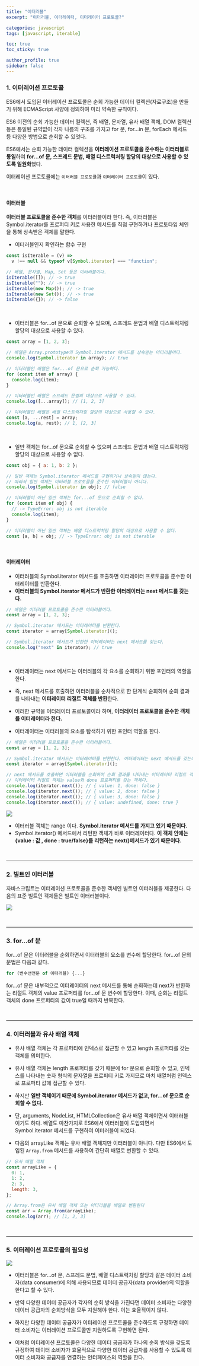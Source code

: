 ```yaml
---
title: "이터러블"
excerpt: "이터러블, 이터레이터, 이터레이터 프로토콜?"

categories: javascript
tags: [javascript, iterable]

toc: true
toc_sticky: true

author_profile: true
sidebar: false
---
```


### 1. 이터레이션 프로토콜

ES6에서 도입된 이터레이션 프로토콜은 순회 가능한 데이터 컬렉션(자료구조)을 만들기 위해 ECMAScript 사양에 정의하여 미리 약속한 규칙이다.

ES6 이전의 순회 가능한 데이터 컬렉션, 즉 배열, 문자열, 유사 배열 객체, DOM 컬렉션 등은 통일된 규약없이 각자 나름의 구조를 가지고 for 문, for...in 문, forEach 메서드 등 다양한 방법으로 순회할 수 있엇다.

ES6에서는 순회 가능한 데이터 컬렉션을 **이터레이션 프로토콜을 준수하는 이터러블로 통일**하여 **for...of 문, 스프레드 문법, 배열 디스트럭처링 할당의 대상으로 사용할 수 있도록 일원화**했다.

이터레이션 프로토콜에는 `이터러블 프로토콜`과 `이터레이터 프로토콜`이 있다.

<br>

#### 이터러블

**이터러블 프로토콜을 준수한 객체**를 이터러블이라 한다. 즉, 이터러블은 Symbol.iterator를 프로퍼티 키로 사용한 메서드를 직접 구현하거나 프로토타입 체인을 통해 상속받은 객체를 말한다.

- 이터러블인지 확인하는 함수 구현

```js
const isIterable = (v) =>
  v !== null && typeof v[Symbol.iterator] === "function";

// 배열, 문자열, Map, Set 등은 이터러블이다.
isIterable([]); // -> true
isIterable(""); // -> true
isIterable(new Map()); // -> true
isIterable(new Set()); // -> true
isIterable({}); // -> false
```

<br>

- 이터러블은 for...of 문으로 순회할 수 있으며, 스프레드 문법과 배열 디스트럭처링 할당의 대상으로 사용할 수 있다.

```js
const array = [1, 2, 3];

// 배열은 Array.prototype의 Symbol.iterator 메서드를 상속받는 이터러블이다.
console.log(Symbol.iterator in array); // true

// 이터러블인 배열은 for...of 문으로 순회 가능하다.
for (const item of array) {
  console.log(item);
}

// 이터러블인 배열은 스프레드 문법의 대상으로 사용할 수 있다.
console.log([...array]); // [1, 2, 3]

// 이터러블인 배열은 배열 디스트럭처링 할당의 대상으로 사용할 수 있다.
const [a, ...rest] = array;
console.log(a, rest); // 1, [2, 3]
```

<br>

- 일반 객체는 for...of 문으로 순회할 수 없으며 스프레드 문법과 배열 디스트럭처링 할당의 대상으로 사용할 수 없다.

```js
const obj = { a: 1, b: 2 };

// 일반 객체는 Symbol.iterator 메서드를 구현하거나 상속받지 않는다.
// 따라서 일반 객체는 이터러블 프로토콜을 준수한 이터러블이 아니다.
console.log(Symbol.iterator in obj); // false

// 이터러블이 아닌 일반 객체는 for...of 문으로 순회할 수 없다.
for (const item of obj) {
  // -> TypeError: obj is not iterable
  console.log(item);
}

// 이터러블이 아닌 일반 객체는 배열 디스트럭처링 할당의 대상으로 사용할 수 없다.
const [a, b] = obj; // -> TypeError: obj is not iterable
```

<br>

#### 이터레이터

- 이터러블의 Symbol.iterator 메서드를 호출하면 이터레이터 프로토콜을 준수한 이터레이터를 반환한다.
- **이터러블의 Symbol.iterator 메서드가 반환한 이터레이터는 next 메서드를 갖는다.**

```js
// 배열은 이터러블 프로토콜을 준수한 이터러블이다.
const array = [1, 2, 3];

// Symbol.iterator 메서드는 이터레이터를 반환한다.
const iterator = array[Symbol.iterator]();

// Symbol.iterator 메서드가 반환한 이터레이터는 next 메서드를 갖는다.
console.log("next" in iterator); // true
```

<br>

- 이터레이터는 next 메서드는 이터러블의 각 요소를 순회하기 위한 포인터의 역할을 한다.
- 즉, next 메서드를 호출하면 이터러블을 순차적으로 한 단계식 순회하며 순회 결과를 나타내는 **이터레이터 리절트 객체를 반환**한다.

- 이러한 규약을 이터레이터 프로토콜이라 하며, **이터레이터 프로토콜을 준수한 객체를 이터레이터라 한다.**
- 이터레이터는 이터러블의 요소를 탐색하기 위한 포인터 역할을 한다.

```js
// 배열은 이터러블 프로토콜을 준수한 이터러블이다.
const array = [1, 2, 3];

// Symbol.iterator 메서드는 이터레이터를 반환한다. 이터레이터는 next 메서드를 갖는다.
const iterator = array[Symbol.iterator]();

// next 메서드를 호출하면 이터러블을 순회하며 순회 결과를 나타내는 이터레이터 리절트 객체를 반환한다.
// 이터레이터 리절트 객체는 value와 done 프로퍼티를 갖는 객체다.
console.log(iterator.next()); // { value: 1, done: false }
console.log(iterator.next()); // { value: 2, done: false }
console.log(iterator.next()); // { value: 3, done: false }
console.log(iterator.next()); // { value: undefined, done: true }
```

![](/assets/images/js/range.png)

- 이터러블 객체는 range 이다. **Symbol.iterator 메서드를 가지고 있기 때문이다.**
- Symbol.iterator() 메서드에서 리턴한 객체가 바로 이터레이터다. **이 객체 안에는 {value : 값 , done : true/false}를 리턴하는 next()메서드가 있기 때문이다.**

<br>

---

### 2. 빌트인 이터러블

자바스크립트는 이터레이션 프로토콜을 준수한 객체인 빌트인 이터러블을 제공한다. 다음의 표준 빌트인 객체들은 빌트인 이터러블이다.

![](/assets/images/js/builtInIterable.png)

<br>

---

### 3. for...of 문

for...of 문은 이터러블을 순회하면서 이터러블의 요소를 변수에 할당한다. for...of 문의 문법은 다음과 같다.

```js
for (변수선언문 of 이터러블) {...}
```

for...of 문은 내부적으로 이터레이터의 next 메서드를 통해 순회하는데 next가 반환하는 리절트 객체의 value 프로퍼티를 for...of 문 변수에 할당한다. 이때, 순회는 리절트 객체의 done 프로퍼티의 값이 true일 때까지 반복한다.

<br>

---

### 4. 이터러블과 유사 배열 객체

- 유사 배열 객체는 각 프로퍼티에 인덱스로 접근할 수 있고 length 프로퍼티를 갖는 객체를 의미한다.

- 유사 배열 객체는 length 프로퍼티를 갖기 때문에 for 문으로 순회할 수 있고, 인덱스를 나타내는 숫자 형식의 문자열을 프로퍼티 키로 가지므로 마치 배열처럼 인덱스로 프로퍼티 값에 접근할 수 있다.

- 하지만 **일반 객체이기 때문에 Symbol.iterator 메서드가 없고, for...of 문으로 순회할 수 없다.**

- 단, arguments, NodeList, HTMLCollection은 유사 배열 객체이면서 이터러블이기도 하다. 배열도 마찬가지로 ES6에서 이터러블이 도입되면서 Symbol.iterator 메서드를 구현하여 이터러블이 되었다.

- 다음의 arrayLike 객체는 유사 배열 객체지만 이터러블이 아니다. 다만 ES6에서 도입된 `Array.from` 메서드를 사용하여 간단히 배열로 변환할 수 있다.

```js
// 유사 배열 객체
const arrayLike = {
  0: 1,
  1: 2,
  2: 3,
  length: 3,
};

// Array.from은 유사 배열 객체 또는 이터러블을 배열로 변환한다
const arr = Array.from(arrayLike);
console.log(arr); // [1, 2, 3]
```

<br>

---

### 5. 이터레이션 프로토콜의 필요성

![](/assets/images/js/iterationProtocol.png)

- 이터러블은 for...of 문, 스프레드 문법, 배열 디스트럭처링 할당과 같은 데이터 소비자(data consumer)에 의해 사용되므로 데이터 공급자(data provider)의 역할을 한다고 할 수 있다.

- 만약 다양한 데이터 공급자가 각자의 순회 방식을 가진다면 데이터 소비자는 다양한 데이터 공급자의 순회방식을 모두 지원해야 한다. 이는 효율적이지 않다.

- 하지만 다양한 데이터 공급자가 이터레이션 프로토콜을 준수하도록 규정하면 데이터 소비자는 이터레이션 프로토콜만 지원하도록 구현하면 된다.

- 이처럼 이터레이션 프로토콜은 다양한 데이터 공급자가 하나의 순회 방식을 갖도록 규정하여 데이터 소비자가 효율적으로 다양한 데이터 공급자를 사용할 수 있도록 데이터 소비자와 공급자를 연결하는 인터페이스의 역할을 한다.
